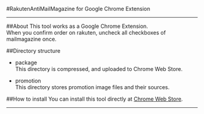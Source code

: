#RakutenAntiMailMagazine for Google Chrome Extension

-----

##About
This tool works as a Google Chrome Extension.  
When you confirm order on rakuten, uncheck all checkboxes of mailmagazine once.


##Directory structure

* package  
This directory is compressed, and uploaded to Chrome Web Store.  

* promotion  
This directory stores promotion image files and their sources.

##How to install
You can install this tool directly at [Chrome Web Store][download].  

-----

  [download]: https://chrome.google.com/webstore/detail/rakuten-anti-mail-magazin/kclbpbfpfddcglkinajbcfcldhpdkmmk?hl=ja

